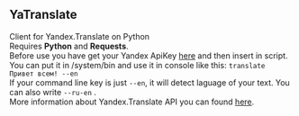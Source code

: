 ## YaTranslate  
Client for Yandex.Translate on Python  
Requires **Python** and **Requests**.  
Before use you have get your Yandex ApiKey [here](https://tech.yandex.com/keys/get/?service=trnsl) and then insert in script.  
You can put it in /system/bin and use it in console like this: `translate Привет всем! --en`  
If your command line key is just `--en`, it will detect laguage of your text. You can also write `--ru-en` .  
More information about Yandex.Translate API you can found [here](https://tech.yandex.com/translate/doc/dg/reference/translate-docpage/).    
